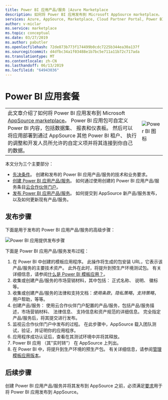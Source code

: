 ```yaml
---
title: Power BI 应用产品/服务 |Azure Marketplace
description: 如何将 Power BI 应用发布到 Microsoft AppSource marketplace。
services: Azure, AppSource, Marketplace, Cloud Partner Portal, Power BI
author: v-miclar
ms.service: marketplace
ms.topic: conceptual
ms.date: 03/27/2019
ms.author: pabutler
ms.openlocfilehash: 72de873b773f174499b0cdc7225b344ea30a137f
ms.sourcegitcommit: d4dfbc34a1f03488e1b7bc5e711a11b72c717ada
ms.translationtype: MT
ms.contentlocale: zh-CN
ms.lasthandoff: 06/13/2019
ms.locfileid: "64943036"
---
```

# <a name="power-bi-app-offer"></a>Power BI 应用套餐

|              |                                |
|--------------|--------------------------------|
| 此文章介绍了如何将 Power BI 应用发布到 Microsoft [AppSource marketplace](https://appsource.microsoft.com/)。  Power BI 应用包可自定义 Power BI 内容，包括数据集、 报表和仪表板。 然后可以将应用部署到通过 AppSource 其他 Power BI 租户、 执行的调整和开发人员所允许的自定义项并将其连接到你自己的数据。 | ![Power BI 图标](./media/powerbi-icon.png) |


本文分为三个主要部分：

-   [先决条件](./cpp-prerequisites.md)。 创建和发布的 Power BI 应用产品/服务的技术和业务要求。
-   [创建 Power BI 应用产品/服务](./cpp-create-offer.md)。 如何通过使用创建的 Power BI 应用产品/服务条目[云合作伙伴门户](https://cloudpartner.azure.com)。
-   [发布 Power BI 应用产品/服务](./cpp-publish-offer.md)。 如何提交到 AppSource 新产品/服务发布，以及如何更新现有产品/服务。


## <a name="publishing-steps"></a>发布步骤

下面是用于发布的 Power BI 应用产品/服务的高级步骤：

![Power BI 应用提供发布步骤](media/publishing-steps.png)

下面是 Power BI 应用产品/服务发布过程：

1. 在 Power BI 中创建的模板应用程序。 此操作将生成的包安装 URL，它表示该产品/服务的主要技术资产。 此外在此时，将提升到预生产环境测试包。 有关详细信息，请参阅[什么是 Power BI 模板应用？](https://docs.microsoft.com/power-bi/service-template-apps-overview)。 
2. 收集或创建产品/服务的市场营销材料，其中包括： 正式名称、 说明、 徽标等。 
3. 收集或创建产品/服务的法律和支持文档：*使用条款*，*隐私策略*，*支持策略*，用户帮助，等等。
4. 创建产品/服务： 使用云合作伙伴门户配置的产品/服务，包括产品/服务描述，市场营销材料、 法律信息、 支持信息和资产规范的详细信息。  完全指定产品/服务后，将其提交进行发布。
5. 监视云合作伙伴门户中发布的过程。  在此步骤中，AppSource 载入团队测试，验证，并证明你的应用程序。 
6. 应用程序成功认证后，查看在其测试环境中并将其释放。 
7. Power BI 应用 （其"实时转"） 在 AppSource 上列出。
8. 在 Power BI 中，将提升到生产环境的预生产包。 有关详细信息，请参阅[管理模板应用版本](https://docs.microsoft.com/power-bi/service-template-apps-create#manage-the-template-app-release)。


## <a name="next-steps"></a>后续步骤

创建 Power BI 应用产品/服务并将其发布到 AppSource 之前，必须满足[要求](./cpp-prerequisites.md)用于将 Power BI 应用发布到 AppSource。
